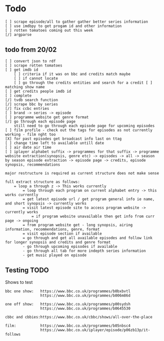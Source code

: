 # Todo

    [ ] scrape episode/all to gather gather better series information
    [ ] use imdbpy to get progam id and other information
    [ ] rotten tomatoes coming out this week
    [/] argparse

## todo from 20/02

    [ ] convert json to rdf
    [ ] scrape rotten tomatoes
    [ ] get imdb id
        [ ] criteria if it was on bbc and credits match maybe
        [ ] if cannot locate
        [ ] go through the credits entities and search for a credit [ ] matching show name
    [ ] get credits people imdb id
    [ ] complete
    [/] tvdb search function
    [/] scrape bbc by series
    [/] fix ccbc entries
    [ ] brand -> series -> episode
    [ ] programme website get genre format
    [/] go through each episode page
        still need to go through each episode page for upcoming episodes
    [ ] film profile - check out the tags for episodes as not currently working - film nght too
    [X] for past episodes get broadcast info last on ttag
    [ ] change time left to available untill date
    [ ] air date air time
    [ ] iplayer alphabet suffix -> programmes for that suffix -> programme website extraction(synopsis, genre etc) -> episodes -> all -> season by season episode extraction -> episode page -> credits, episode synopsis, recommendations

    major restructure is required as current structure does not make sense

    full extract structure as follows:
        = loop a through z -> This works currently
            = loop through each program on current alphabet entry -> this works currently
            = get latest episode url / get program general info ie name, and short synopsis -> currently works
            = visit latest episode site to access program website -> currently works
                = if program website unavailable then get info from curr page -> ongoing
            = from program website get - long synopsis, airing information, recommendations, genre, format
            = visit episode section if available
            = go through and get all available episodes and follow link for longer synopsis and credits and genre format
            - go through upcoming episodes if available
            - go through all tab for more indepth series information
            - get music played on episode


## Testing TODO

Shows to test

    bbc one show:   https://www.bbc.co.uk/programmes/b0bxbvtl
                    https://www.bbc.co.uk/programmes/b006m86d

    one off show:   https://www.bbc.co.uk/programmes/p00sydsh
                    https://www.bbc.co.uk/programmes/b0645530

    cbbc and cbbies:https://www.bbc.co.uk/cbbc/shows/all-over-the-place

    film:           https://www.bbc.co.uk/programmes/b05nbsc4
                    https://www.bbc.co.uk/iplayer/episode/p06zb13p/it-follows
